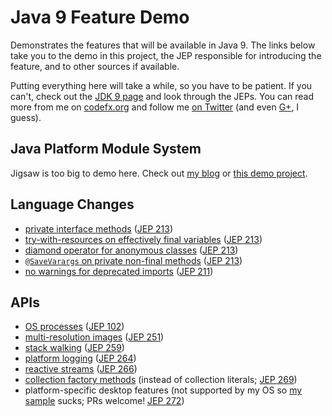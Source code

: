 # Java 9 Feature Demo

Demonstrates the features that will be available in Java 9.
The links below take you to the demo in this project, the JEP responsible for introducing the feature, and to other sources if available.

Putting everything here will take a while, so you have to be patient.
If you can't, check out the [JDK 9 page](http://openjdk.java.net/projects/jdk9/) and look through the JEPs.
You can read more from me on [codefx.org](http://codefx.org) and follow me [on Twitter](https://twitter.com/nipafx)
 (and even [G+](https://plus.google.com/+NicolaiParlog), I guess).

## Java Platform Module System

Jigsaw is too big to demo here.
Check out [my blog](http://blog.codefx.org/tag/project-jigsaw/)
 or [this demo project](https://github.com/CodeFX-org/demo-jigsaw-advent-calendar).

## Language Changes

* [private interface methods](src/org/codefx/demo/java9/lang/private_interface_methods/PrivateInterfaceMethods.java) ([JEP 213](http://openjdk.java.net/jeps/213))
* [try-with-resources on effectively final variables](src/org/codefx/demo/java9/lang/try_with_resources/TryWithResources.java) ([JEP 213](http://openjdk.java.net/jeps/213))
* [diamond operator for anonymous classes](src/org/codefx/demo/java9/lang/diamond_operator/DiamondOperator.java) ([JEP 213](http://openjdk.java.net/jeps/213))
* [`@SaveVarargs` on private non-final methods](src/org/codefx/demo/java9/lang/safe_varargs/SafeVarargs.java) ([JEP 213](http://openjdk.java.net/jeps/213))
* [no warnings for deprecated imports](src/org/codefx/demo/java9/lang/deprecated_imports/DeprecatedImports.java) ([JEP 211](http://openjdk.java.net/jeps/211))

## APIs

* [OS processes](src/org/codefx/demo/java9/api/processes/PipeProcessesAndAwaitCompletion.java) ([JEP 102](http://openjdk.java.net/jeps/102))
* [multi-resolution images](src/org/codefx/demo/java9/api/multi_resolution_images/Images.java) ([JEP 251](http://openjdk.java.net/jeps/251))
* [stack walking](src/org/codefx/demo/java9/api/stack_walking/StackWalking.java) ([JEP 259](http://openjdk.java.net/jeps/259))
* [platform logging](src/org/codefx/demo/java9/api/platform_logging) ([JEP 264](http://openjdk.java.net/jeps/264))
* [reactive streams](src/org/codefx/demo/java9/api/reactive_streams) ([JEP 266](http://openjdk.java.net/jeps/266))
* [collection factory methods](src/org/codefx/demo/java9/api/collection_factory_methods) (instead of collection literals; [JEP 269](http://openjdk.java.net/jeps/269))
* platform-specific desktop features (not supported by my OS so [my sample](src/org/codefx/demo/java9/api/desktop/DesktopFeatures.java) sucks; PRs welcome! [JEP 272](http://openjdk.java.net/jeps/272))
